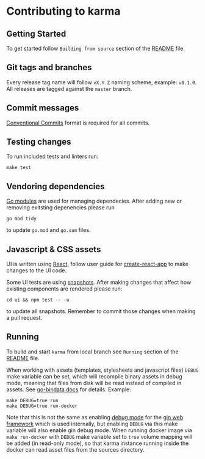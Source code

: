 # Contributing to karma

## Getting Started

To get started follow `Building from source` section of the [README](README.md)
file.

## Git tags and branches

Every release tag name will follow `vX.Y.Z` naming scheme, example: `v0.1.0`.
All releases are tagged against the `master` branch.

## Commit messages

[Conventional Commits](https://www.conventionalcommits.org) format is required
for all commits.

## Testing changes

To run included tests and linters run:

    make test

## Vendoring dependencies

[Go modules](https://github.com/golang/go/wiki/Modules) are used for managing
dependecies. After adding new or removing exitsting depenencies please run

    go mod tidy

to update `go.mod` and `go.sum` files.

## Javascript & CSS assets

UI is written using [React](https://reactjs.org), follow user guide for
[create-react-app](https://github.com/facebook/create-react-app) to make
changes to the UI code.

Some UI tests are using [snapshots](https://jestjs.io/docs/en/snapshot-testing).
After making changes that affect how existing components are rendered please
run:

    cd ui && npm test -- -u

to update all snapshots. Remember to commit those changes when making a pull
request.

## Running

To build and start `karma` from local branch see `Running` section of the
[README](README.md) file.

When working with assets (templates, stylesheets and javascript files) `DEBUG`
make variable can be set, which will recompile binary assets in debug mode,
meaning that files from disk will be read instead of compiled in assets.
See [go-bindata docs](https://github.com/jteeuwen/go-bindata#debug-vs-release-builds)
for details. Example:

    make DEBUG=true run
    make DEBUG=true run-docker

Note that this is not the same as enabling [debug mode](/README.md#debug) for
the [gin web framework](https://github.com/gin-gonic/gin) which is used
internally, but enabling `DEBUG` via this make variable will also enable gin
debug mode.
When running docker image via `make run-docker` with `DEBUG` make variable set
to `true` volume mapping will be added (in read-only mode), so that karma
instance running inside the docker can read asset files from the sources
directory.

